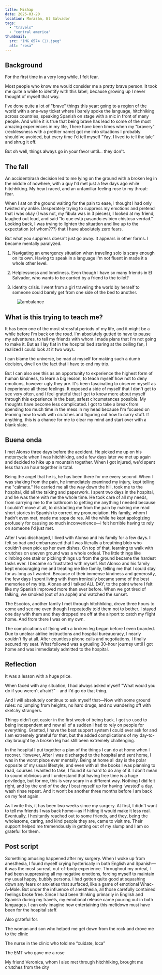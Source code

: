 ```yaml
---
title: Mishap
date: 2025-03-20
location: Morazán, El Salvador
tags:
  - "travels"
  - "central america"
thumbnail:
  src: "IMG_6574 (1).jpeg"
  alt: "rosa"
---
```

<h2>Background</h2>
For the first time in a very long while, I felt fear. 

Most people who know me would consider me a pretty brave person. It took me quite a while to identify with this label, because growing up I never thought of myself that way.

I've done quite a lot of "brave" things this year: going to a region of the world with a one-way ticket where I barely spoke the language, hitchhiking across countries, speaking Spanish on stage with a mic in front of many people. And while it is true that being brave has lead to some of the most amazing experiences in my life, There have been times when my "bravery" (recklessness with a prettier name) got me into situations I probably should've avoided, but every time I'd tell myself "Yay, I lived to tell the tale" and shrug it off.

But oh well, things always go in your favor until... they don't.

<h2>The fall</h2>
An accident/rash decision led to me lying on the ground with a broken leg in the middle of nowhere, with a guy I'd met just a few days ago while hitchhiking. My heart raced, and an unfamiliar feeling rose to my throat: fear.

When I sat on the ground waiting for the pain to ease, I thought I had only twisted my ankle. Desperately trying to suppress my emotions and pretend that i was okay (I was not, my fibula was in 3 pieces), I looked at my friend, laughed out loud, and said "lo que está pasando es bien chistoso verdad." Looking back, I was trying to lighten the situation and live up to the expectation (of whom???) that I have absolutely zero fears.

But what you suppress doesn't just go away. It appears in other forms. I became mentally paralyzed.

1. Navigating an emergency situation when traveling solo is scary enough on its own. Having to speak in a language I'm not fluent in made it a whole other level.

2. Helplessness and loneliness. Even though I have so many friends in El Salvador, who wants to be carried by a friend to the toilet?

3. Identity crisis. I went from a girl traveling the world by herself to someone could barely get from one side of the bed to another.

<figure>
  <img
    src="ambulance.jpg"
    alt="ambulance" />
</figure>
<h2>What is this trying to teach me?</h2>
It has been one of the most stressful periods of my life, and it might be a while before I'm back on the road. I'm absolutely gutted to have to pause my adventures, to tell my friends with whom I made plans that I'm not going to make it. But as I lay flat in the hospital bed staring at the ceiling fan, I realized I could look at it two ways.

I can blame the universe, be mad at myself for making such a dumb decision, dwell on the fact that I have to end my trip.

But I can also see this as an opportunity to experience the highest form of human kindness, to learn a big lesson, to teach myself how not to deny emotions, however ugly they are. It's been fascinating to observe myself as I experience all these feelings. It exposed a side of myself that I don't get to see very often, and I feel grateful that I get to know more about myself through this experience in the best, safest circumstances possible. My thoughts have become less complicated. I got to take a break from spending too much time in the mess in my head because I'm focused on learning how to walk with crutches and figuring out how to carry stuff. If anything, this is a chance for me to clear my mind and start over with a blank slate.
<h2>Buena onda</h2>
I met Alonso three days before the accident. He picked me up on his motorcycle when I was hitchhiking, and a few days later we met up again and decided to hike up a mountain together. When I got injured, we'd spent less than an hour together in total.

Being the angel that he is, he has been there for me every second. When I was shaking from the pain, he immediately examined my injury, kept telling me "cálmate." He carried me all the way down the hill, took me to the hospital, did all the talking and paperwork. I spent two days in the hospital, and he was there with me the whole time. He took care of all my needs, from carrying me to the bathroom to getting me anything I needed because I couldn't move at all, to distracting me from the pain by making me read short stories in Spanish to correct my pronunciation. His family, whom I hadn't even met, made me sopa de res. All the while he kept apologizing profusely for causing so much inconvenience—I felt horrible having to rely on someone I'd just met.

After I was discharged, I lived with Alonso and his family for a few days. I felt so bad and embarrassed that I was literally a breathing blob who couldn't even pick up her own dishes. On top of that, learning to walk with crutches on uneven ground was a whole ordeal. The little things like climbing one stair or picking things up from the ground became the hardest tasks ever. I became so frustrated with myself. But Alonso and his family kept encouraging me and treating me like family, telling me that I could stay for as long as I wanted. Because of their immense kindness and generosity, the few days I spent living with them ironically became some of the best memories of my trip. Alonso and I talked ALL DAY, to the point where I felt like my Spanish improved more than ever before. When we got tired of talking, we smoked (out of an apple) and watched the sunset.

The Escotos, another family I met through hitchhiking, drove three hours to come and see me even though I repeatedly told them not to bother. I stayed one day with them and they dropped me off at the airport to catch my flight home. And from there I was on my own. 

The complications of flying with a broken leg began before I even boarded. Due to unclear airline instructions and hospital bureaucracy, I nearly couldn't fly at all. After countless phone calls and negotiations, I finally secured my seat. What followed was a grueling 30-hour journey until I got home and was immediately admitted to the hospital. 

<h2>Reflection</h2>
It was a lesson with a huge price.

When faced with any situation, I had always asked myself "What would you do if you weren't afraid?"—and I'd go do that thing. 

And I will absolutely continue to ask myself that—Now with some ground rules: no jumping from heights, no hard drugs, and no wandering off with sketchy strangers.

Things didn’t get easier in the first week of being back. I got so used to being independent and now all of a sudden I had to rely on people for everything. Granted, I have the best support system I could ever ask for and I am extremely grateful for that, but the added complications of my day-to-day brought by a broken leg has still been extremely challenging. 

In the hospital I put together a plan of the things I can do at home when I recover. However, After I was discharged to the hospital and sent home, I was in the worst place ever mentally. Being at home all day is the polar opposite of my usual lifestyle, and even with all the books I was planning to read, courses I wanted to take, I found it so hard to do any of it. I don’t mean to sound oblivious and I understand that having free time is a huge priviledge, but for me, this is very scary in a different way. Nothing I did felt right, and by the end of the day I beat myself up for having ‘wasted’ a day. wash rinse repeat. And it won’t be another three months before I am back on my feet again.

As I write this, it has been two weeks since my surgery. At first, I didn't want to tell my friends I was back home—as if hiding it would make it less real. Eventually, I hesitantly reached out to some friends, and they, being the wholesome, caring, and kind people they are, came to visit me. Their support helped me tremendously in getting out of my slump and I am so grateful for them.

<h2>Post script</h2>
Something amusing happened after my surgery. When I woke up from anesthesia, I found myself crying hysterically in both English and Spanish—it was the most surreal, out-of-body experience. Throughout my ordeal, I had been suppressing all my negative emotions, forcing myself to maintain my usual happy, bubbly persona. I had gotten quite good at squashing down any fears or anxieties that surfaced, like a game of emotional Whac-A-Mole. But under the influence of anesthesia, all those carefully contained feelings broke free. Since I had been thinking primarily in English and Spanish during my travels, my emotional release came pouring out in both languages. I can only imagine how entertaining this meltdown must have been for the hospital staff.

Also grateful for:

The woman and son who helped me get down from the rock and drove me to the clinic

The nurse in the clinic who told me “cuidate, loca”

The EMT who gave me a rose

My friend Veronica, whom I also met through hitchhiking, brought me crutches from the city